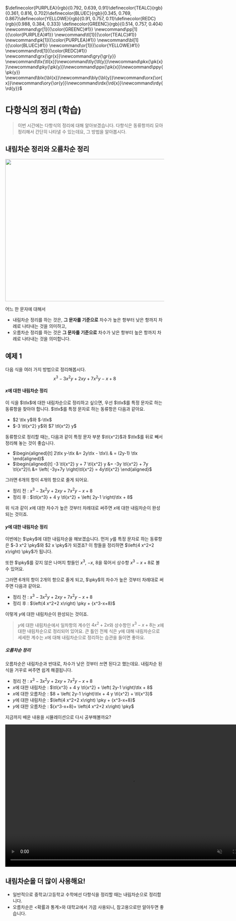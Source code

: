 <!-- RED_C = #FC6255
>>> GREEN_C'#83C167'
>>> TEAL_C'#5CD0B3'
>>> YELLOW_E'#E8C11C'
>>> PURPLE_A'#CAA3E8' >>> --> 
$\definecolor{PURPLEA}{rgb}{0.792, 0.639, 0.91}\definecolor{TEALC}{rgb}{0.361, 0.816, 0.702}\definecolor{BLUEC}{rgb}{0.345, 0.769, 0.867}\definecolor{YELLOWE}{rgb}{0.91, 0.757, 0.11}\definecolor{REDC}{rgb}{0.988, 0.384, 0.333}
\definecolor{GREENC}{rgb}{0.514, 0.757, 0.404}
\newcommand\gr[1]{{\color{GREENC}#1}}
\newcommand\pp[1]{{\color{PURPLEA}#1}}
\newcommand\tl[1]{{\color{TEALC}#1}}
\newcommand\pk[1]{{\color{PURPLEA}#1}}
\newcommand\bl[1]{{\color{BLUEC}#1}}
\newcommand\or[1]{{\color{YELLOWE}#1}}
\newcommand\rd[1]{{\color{REDC}#1}}
\newcommand\grx{\gr{x}}\newcommand\gry{\gr{y}}
\newcommand\tlx{\tl{x}}\newcommand\tly{\tl{y}}\newcommand\pkx{\pk{x}}\newcommand\pky{\pk{y}}\newcommand\ppx{\pk{x}}\newcommand\ppy{\pk{y}}
\newcommand\blx{\bl{x}}\newcommand\bly{\bl{y}}\newcommand\orx{\or{x}}\newcommand\ory{\or{y}}\newcommand\rdx{\rd{x}}\newcommand\rdy{\rd{y}}$ 
<!--①②③④⑤⑥⑦⑧⑨⑩⑪⑫⑬⑭⑮⑯⑰⑱⑲⑳㉑㉒㉓㉔㉕㉖㉗㉘㉙㉚㉛㉜㉝㉞㉟㊱㊲㊳㊴㊵㊶㊷㊸㊹㊺㊻㊼㊽㊾㊿
⓵⓶⓷⓸⓹⓺⓻⓼⓽⓾
❶❷❸❹❺❻❼❽❾❿⓫⓬⓭⓮⓯⓰⓱⓲⓳⓴
⑴⑵⑶⑷⑸⑹⑺⑻⑼⑽⑾⑿⒀⒁⒂⒃⒄⒅⒆⒇-->

# 다항식의 정리 (학습)
> 이번 시간에는 다항식의 정리에 대해 알아보겠습니다.
다항식은 동류항끼리 모아 정리해서 간단히 나타낼 수 있는데요, 
그 방법을 알아봅시다.


## 내림차순 정리와 오름차순 정리
<!--<video width="800" height="450" src="media/H11_0102_Scene1.mp4" type="video/mp4" controls>-->
<img width="800" height="450" src="media/H11_0102_Scene1.png">


어느 한 문자에 대해서 

- 내림차순 정리를 하는 것은, **그 문자를 기준으로**
차수가 높은 항부터 낮은 항까지 차례로 나타내는 것을 의미하고,
- 오름차순 정리를 하는 것은  **그 문자를 기준으로**
차수가 낮은 항부터 높은 항까지 차례로 나타내는 것을 의미합니다.

## 예제 1
다음 식을 여러 가지 방법으로 정리해봅시다.
$$x^3-3 x^2 y+2 x y+7 x^2 y-x+8$$

#### $x$에 대한 내림차순 정리
이 식을 $\tlx$에 대한 내림차순으로 정리하고 싶으면,
우선 $\tlx$를 특정 문자로 하는 동류항을 찾아야 합니다.
$\tlx$를 특정 문자로 하는 동류항은 다음과 같아요.

- $2 \tlx y$와 $-\tlx$
- $-3 \tl{x^2} y$와 $7 \tl{x^2} y$


동류항으로 정리할 때는,
다음과 같이 특정 문자 부분 $\tl{x^2}$과
$\tlx$를 뒤로 빼서 정리해 놓는 것이 좋습니다.

- $\begin{aligned}[t]
2\tlx y-\tlx
&= 2y\tlx - \tlx\\
& = (2y-1) \tlx
\end{aligned}$  
- $\begin{aligned}[t]
    -3 \tl{x^2} y + 7 \tl{x^2} y &= -3y \tl{x^2} + 7y \tl{x^2}\\ 
    &= \left( -3y+7y \right)\tl{x^2} = 4y\tl{x^2}
\end{aligned}$

그러면 $6$개의 항이 $4$개의 항으로 줄게 되어요.

* 정리 전 : $x^3-3 x^2 y+2 x y+7 x^2 y-x+8$
* 정리 후 : $\tl{x^3} + 4 y \tl{x^2} + \left( 2y-1 \right)\tlx +  8$

위 식과 같이 $x$에 대한 차수가 높은 것부터 차례대로 써주면 $x$에 대한 내림차순이 완성되는 것이죠.

#### $y$에 대한 내림차순 정리

이번에는 $\pky$에 대한 내림차순을 해보겠습니다. 
먼저 $y$를 특정 문자로 하는 동류항은
$-3 x^2 \pky$와 $2 x \pky$가 되겠죠?
이 항들을 정리하면 $\left(4 x^2+2 x\right) \pky$가 됩니다.

또한 $\pky$를 갖지 않은 나머지 항들인
$x^3$, $-x$, $8$을 묶어서
상수항 ${x^3-x+8}$로 볼 수 있어요.

그러면 6개의 항이 2개의 항으로 줄게 되고,
$\pky$의 차수가 높은 것부터 차례대로 써주면 다음과 같아요.

- 정리 전 : $x^3-3 x^2 y+2 x y+7 x^2 y-x+8$
- 정리 후 : $\left(4 x^2+2 x\right) \pky + {x^3-x+8}$

이렇게 $y$에 대한 내림차순이 완성되는 것이죠.
> $y$에 대한 내림차순에서
일차항의 계수인 $4x^2+2x$와 상수항인 $x^3 - x+8$는 
$x$에 대한 내림차순으로 정리되어 있어요.
큰 틀인 전체 식은 $y$에 대해 내림차순으로
세세한 계수는 $x$에 대해 내림차순으로
정리하는 습관을 들이면 좋아요.


##### 오름차순 정리
오름차순은 내림차순과 반대로, 차수가 낮은 것부터 쓰면 된다고 했는데요.
내림차순 된 식을 거꾸로 써주면 쉽게 해결됩니다.
- 정리 전 : $x^3-3 x^2 y+2 x y+7 x^2 y-x+8$
- $x$에 대한 내림차순 : $\tl{x^3} + 4 y \tl{x^2} + \left( 2y-1 \right)\tlx +  8$
- $x$에 대한 오름차순 : $8 + \left( 2y-1 \right)\tlx  + 4 y \tl{x^2} +  \tl{x^3}$
- $y$에 대한 내림차순 : $\left(4 x^2+2 x\right) \pky +  {x^3-x+8}$
- $y$에 대한 오름차순 : ${x^3-x+8}+ \left(4 x^2+2 x\right) \pky$

지금까지 배운 내용을 시뮬레이션으로 다시 공부해볼까요?

<video width="800" height="450" controls src="media/H11_0102_Scene2.mp4" autoplay muted></video>


## 내림차순을 더 많이 사용해요!
* 일반적으로 중학교/고등학교 수학에선 다항식을 정리할 때는 내림차순으로 정리합니다.
* 오름차순은 <확률과 통계>와 대학교에서 가끔 사용되니, 참고용으로만 알아두면 좋습니다.
